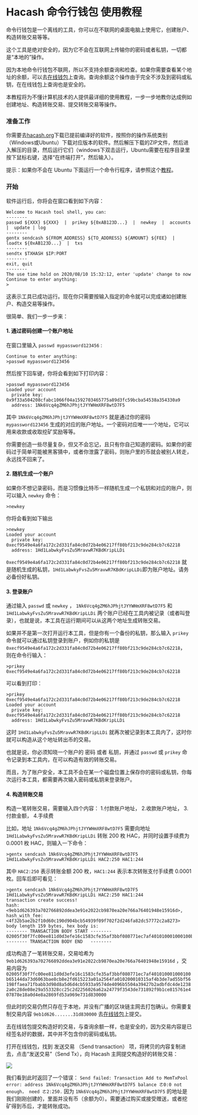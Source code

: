 Hacash 命令行钱包 使用教程
===

命令行钱包是一个离线的工具，你可以在不联网的桌面电脑上使用它，创建账户、构造转账交易等等。

这个工具是绝对安全的，因为它不会在互联网上传输你的密码或者私钥，一切都是“本地的”操作。

因为本地命令行钱包不联网，所以不支持余额查询和检查。如果你需要查看某个地址的余额，可以去[在线钱包](https://wallet.hacash.org/)上查询。查询余额这个操作由于完全不涉及到密码或私钥，在在线钱包上查询也是安全的。

本教程将为不懂计算机技术的人提供最详细的使用教程，一步一步地教你达成例如创建地址、构造转账交易、提交转账交易等操作。

### 准备工作

你需要去[hacash.org](https://hacash.org/)下载已提前编译好的软件，按照你的操作系统类别（Windows或Ubuntu）下载对应版本的软件。然后解压下载的ZIP文件，然后进入解压的目录，然后运行它们（windows下双击运行，Ubuntu需要在程序目录里按下鼠标右键，选择“在终端打开”，然后输入）。

提示：如果你不会在 Ubuntu 下面运行一个命令行程序，请参照这个[教程](https://zhidao.baidu.com/question/501887268.html)。

### 开始

软件运行后，你将会在窗口看到如下内容：

```shell script
Welcome to Hacash tool shell, you can:
--------
passwd ${XXX} ${XXX}  |  prikey ${0xAB123D...}  |  newkey  |  accounts  |  update | log
--------
gentx sendcash ${FROM_ADDRESS} ${TO_ADDRESS} ${AMOUNT} ${FEE}  |  loadtx ${0xAB123D...}  |  txs
--------
sendtx $TXHASH $IP:PORT
--------
exit, quit
--------
The use time hold on 2020/08/10 15:32:12, enter 'update' change to now
Continue to enter anything:
>

```

这表示工具已成功运行。现在你只需要按输入指定的命令就可以完成诸如创建账户、构造交易等操作。

很简单、我们一步一步来：

#### 1. 通过密码创建一个账户地址

在窗口里输入 `passwd mypassword123456` :
```shell script
Continue to enter anything:
>passwd mypassword123456
```
然后按下回车键，你将会看到如下打印内容：

```shell script
>passwd mypassword123456
Loaded your account 
  private key: 0x9f33a504208cfabc1066f04a1592703465775a89d3fc59bcba54538a354330a9 
  address: 1Nk6Vcq4gZM6hJPhjtJYYWHmXRF8wtD7F5
```
其中 `1Nk6Vcq4gZM6hJPhjtJYYWHmXRF8wtD7F5` 就是通过你的密码 `mypassword123456` 生成的对应的账户地址。一个密码对应唯一一个地址，它可以用来收款或收取挖矿奖励等等。

你需要创造一些尽量复杂，但又不会忘记，且只有你自己知道的密码。如果你的密码过于简单可能被黑客猜中，或者你泄露了密码，则账户里的币就会被别人转走，永远找不回来了。

#### 2. 随机生成一个账户

如果你不想记录密码，而是习惯像比特币一样随机生成一个私钥和对应的账户，则可以输入 `newkey` 命令：

```shell script
>newkey
```
你将会看到如下输出

```shell script
>newkey
Loaded your account
  private key: 0xecf9549e4a6fa172c2d331fa84c0d72b4e06217ff80bf213c9de284cb7c62218
  address: 1Hd1LabwkyFvsZu5MravwR7KBdKripLLDi
```
`0xecf9549e4a6fa172c2d331fa84c0d72b4e06217ff80bf213c9de284cb7c62218` 就是随机生成的私钥，`1Hd1LabwkyFvsZu5MravwR7KBdKripLLDi`即为账户地址。请务必备份好私钥。

#### 3. 登录账户

通过输入 `passwd` 或 `newkey` ， `1Nk6Vcq4gZM6hJPhjtJYYWHmXRF8wtD7F5` 和 `1Hd1LabwkyFvsZu5MravwR7KBdKripLLDi` 两个账户已经在工具内被记录（或者叫登录），也就是说，本工具在运行期间可以从这两个地址生成转账交易。

如果并不是第一次打开运行本工具，但是你有一个备份的私钥，那么输入 `prikey` 命令就可以通过私钥登录到账户，例如你的私钥是 `0xecf9549e4a6fa172c2d331fa84c0d72b4e06217ff80bf213c9de284cb7c62218`， 则在命令行输入：
```shell script
>prikey 0xecf9549e4a6fa172c2d331fa84c0d72b4e06217ff80bf213c9de284cb7c62218
```
可以看到打印：
```shell script
>prikey 0xecf9549e4a6fa172c2d331fa84c0d72b4e06217ff80bf213c9de284cb7c62218
Loaded your account 
  private key: 0xecf9549e4a6fa172c2d331fa84c0d72b4e06217ff80bf213c9de284cb7c62218
  address: 1Hd1LabwkyFvsZu5MravwR7KBdKripLLDi
```
这时 `1Hd1LabwkyFvsZu5MravwR7KBdKripLLDi` 就再次被记录到本工具内了，这时你就可以构造从这个地址转出币的交易。

也就是说，你必须知晓一个账户的 密码 或者 私钥，并通过 `passwd` 或 `prikey` 命令记录到本工具内，在可以构造有效的转账交易。

而且，为了账户安全，本工具不会在某一个磁盘位置上保存你的密码或私钥，你每次运行本工具，都需要再次输入密码或私钥来登录账户。

#### 4. 构造转账交易

构造一笔转账交易，需要输入四个内容： 1.付款账户地址， 2.收款账户地址， 3.付款金额， 4.手续费

比如，地址 `1Nk6Vcq4gZM6hJPhjtJYYWHmXRF8wtD7F5` 需要向地址 `1Hd1LabwkyFvsZu5MravwR7KBdKripLLDi` 转账 200 枚 HAC，并同时设置手续费为 0.0001 枚 HAC，则输入一下命令：

```shell script
>gentx sendcash 1Nk6Vcq4gZM6hJPhjtJYYWHmXRF8wtD7F5 1Hd1LabwkyFvsZu5MravwR7KBdKripLLDi HAC2:250 HAC1:244
```

其中 `HAC2:250` 表示转账金额 200 枚，`HAC1:244` 表示本次转账支付手续费 0.0001 枚。回车后即可看见：

```shell script
>gentx sendcash 1Nk6Vcq4gZM6hJPhjtJYYWHmXRF8wtD7F5 1Hd1LabwkyFvsZu5MravwR7KBdKripLLDi HAC2:250 HAC1:244
transaction create success! 
hash: <9eb1d626393a702766892ddea3e91e2022cb9870ea20e766a76401948e15916d>, hash_with_fee: <4f32b5ae2b2f10d60c190d904bcb54939f09f702f2d246fa82dc57772c2a8273>
body length 159 bytes, hex body is:
-------- TRANSACTION BODY START --------
02005f30f7fc00ee811d0d3efe16c1583cfe35af3bbf080771ec7af401010001000100b65144da73d6063bae8cb8e2fd615223a01a2564fa010200010315af4b3de7ad55bf56198ffaea71fbabb3d98d8a5d6d4cb5933a9574de4096b5504a39427b2adbfdc4de12382a0c28de08e29a553328cc25c2d2256026a62a24779f3543de731892f9b1ce815761e407878e18a0d4e8a2869fd53a969e731d830000
-------- TRANSACTION BODY END   --------
```
成功构造了一笔转账交易，交易哈希为 `9eb1d626393a702766892ddea3e91e2022cb9870ea20e766a76401948e15916d` ，交易内容为 `02005f30f7fc00ee811d0d3efe16c1583cfe35af3bbf080771ec7af401010001000100b65144da73d6063bae8cb8e2fd615223a01a2564fa010200010315af4b3de7ad55bf56198ffaea71fbabb3d98d8a5d6d4cb5933a9574de4096b5504a39427b2adbfdc4de12382a0c28de08e29a553328cc25c2d2256026a62a24779f3543de731892f9b1ce815761e407878e18a0d4e8a2869fd53a969e731d830000`

但此时的交易仍然只存在于本地，并没有广播的区块链主网去打包确认。你需要复制交易内容 `9eb1d626.......31d830000` 去[在线钱包](https://wallet.hacash.org/)上提交。

去在线钱包提交构造好的交易，与查询余额一样，也是安全的，因为交易内容是已经签名好的数据，其中并不包含你的密码或私钥。

打开在线钱包，找到 发送交易 （Send transaction） 项，将拷贝的内容复制进去，点击“发送交易”（Send Tx），向 Hacash 主网提交构造好的转账交易：

![](https://raw.githubusercontent.com/hacash/cmdwallet/master/help/sendtx_online.png)

我们看到此时返回了一个错误： `Send failed: Transaction Add to MemTxPool error: address 1Nk6Vcq4gZM6hJPhjtJYYWHmXRF8wtD7F5 balance ㄜ0:0 not enough， need ㄜ2:250.` 因为 `1Nk6Vcq4gZM6hJPhjtJYYWHmXRF8wtD7F5` 的地址是我们刚刚创建的，里面并没有币（余额为0）。需要通过购买或接受赠送，或者挖矿得到币后，才能转账成功。





